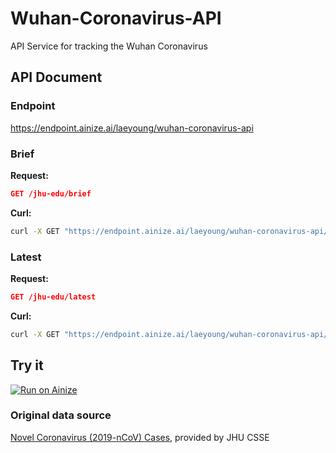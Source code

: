# Wuhan-Coronavirus-API
API Service for tracking the Wuhan Coronavirus

## API Document

### Endpoint
https://endpoint.ainize.ai/laeyoung/wuhan-coronavirus-api

### Brief

**Request:**
```json
GET /jhu-edu/brief
```

**Curl:**
```sh
curl -X GET "https://endpoint.ainize.ai/laeyoung/wuhan-coronavirus-api/jhu-edu/brief" -H "accept: application/json"
```

### Latest

**Request:**
```json
GET /jhu-edu/latest
```

**Curl:**
```sh
curl -X GET "https://endpoint.ainize.ai/laeyoung/wuhan-coronavirus-api/jhu-edu/latest" -H "accept: application/json"
```

## Try it
[![Run on Ainize](https://ainize.ai/static/images/run_on_ainize_button.svg)](https://ainize.web.app/redirect?git_repo=github.com/Laeyoung/Wuhan-Coronavirus-API)


### Original data source
[Novel Coronavirus (2019-nCoV) Cases](https://docs.google.com/spreadsheets/d/1yZv9w9zRKwrGTaR-YzmAqMefw4wMlaXocejdxZaTs6w), provided by JHU CSSE
